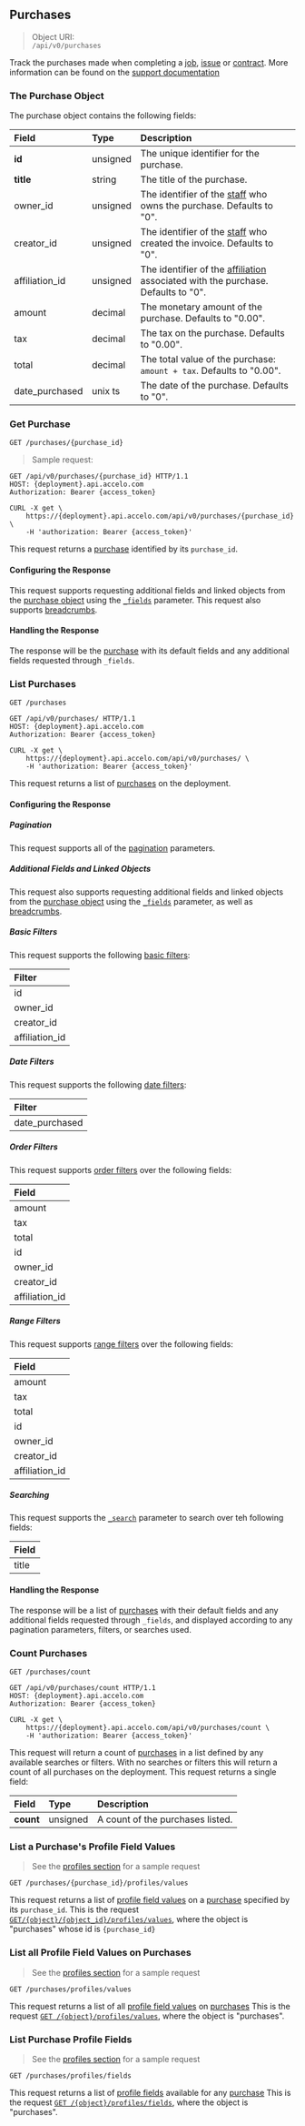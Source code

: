 ## Purchases

> Object URI:  
`/api/v0/purchases`

Track the purchases made when completing a [job](#jobs-projects), [issue](#issues) or [contract](#contracts). More
information can be found on the [support documentation](#https://www.accelo.com/resources/help/guides/settings-and-configuration-guide/modules/purchases/)

### The Purchase Object
The purchase object contains the following fields:

| Field | Type | Description |
|:-|:-|:-|
| **id** | unsigned | The unique identifier for the purchase. |
| **title** | string | The title of the purchase. |
| owner_id | unsigned | The identifier of the [staff](#staff) who owns the purchase. Defaults to "0". |
| creator_id | unsigned | The identifier of the [staff](#staff) who created the invoice. Defaults to "0". |
| affiliation_id | unsigned | The identifier of the [affiliation](#affiliations) associated with the purchase. Defaults to "0". |
| amount  | decimal | The monetary amount of the purchase. Defaults to "0.00".|
| tax | decimal | The tax on the purchase. Defaults to "0.00". |
| total | decimal | The total value of the purchase: `amount + tax`. Defaults to "0.00". |
| date_purchased | unix ts | The date of the purchase. Defaults to "0". |







### Get Purchase
`GET /purchases/{purchase_id}`
> Sample request:

```http
GET /api/v0/purchases/{purchase_id} HTTP/1.1
HOST: {deployment}.api.accelo.com
Authorization: Bearer {access_token}
```

```shell
CURL -X get \
    https://{deployment}.api.accelo.com/api/v0/purchases/{purchase_id} \
    -H 'authorization: Bearer {access_token}'
```

This request returns a [purchase](#the-purchase-object) identified by its `purchase_id`.


#### Configuring the Response

This request supports requesting additional fields and linked objects from the [purchase object](#the-purchase-object)
using the [`_fields`](#configuring-the-response-fields) parameter. This request also supports 
[breadcrumbs](#configuring-the-response-breadcrumbs).


#### Handling the Response

The response will be the [purchase](#the-purchase-object) with its default fields and any additional fields
requested through `_fields`.






### List Purchases
`GET /purchases`

```http
GET /api/v0/purchases/ HTTP/1.1
HOST: {deployment}.api.accelo.com
Authorization: Bearer {access_token}
```

```shell
CURL -X get \
    https://{deployment}.api.accelo.com/api/v0/purchases/ \
    -H 'authorization: Bearer {access_token}'
```

This request returns a list of [purchases](#the-purchase-object) on the deployment.


#### Configuring the Response

##### Pagination

This request supports all of the [pagination](#configuring-the-response-pagination) parameters.


##### Additional Fields and Linked Objects

This request also supports requesting additional fields and linked objects from the [purchase object](#the-purchase-object) 
using the [`_fields`](#configuring-the-response-fields) parameter, as well as  [breadcrumbs](#configuring-the-response-breadcrumbs).


##### Basic Filters

This request supports the following [basic filters](#filters-basic-filters):

| Filter |
|:-|
| id |
| owner_id |
| creator_id |
| affiliation_id |


##### Date Filters

This request supports the following [date filters](#filters-date-filters):

| Filter |
|:-|
| date_purchased |


##### Order Filters

This request supports [order filters](#filters-order-filters) over the following fields:

| Field |
|:-|
| amount |
| tax |
| total |
| id |
| owner_id |
| creator_id |
| affiliation_id |


##### Range Filters

This request supports [range filters](#filters-range-filters) over the following fields:

| Field |
|:-|
| amount |
| tax |
| total |
| id |
| owner_id |
| creator_id |
| affiliation_id |


##### Searching

This request supports the [`_search`](#configuring-the-response-searching) parameter to search over teh following fields:

| Field |
|:-|
| title |


#### Handling the Response

The response will be a list of [purchases](#the-purchase-object) with their default fields and any additional fields
requested through `_fields`, and displayed according to any pagination parameters, filters, or searches used.






### Count Purchases
`GET /purchases/count`

```http
GET /api/v0/purchases/count HTTP/1.1
HOST: {deployment}.api.accelo.com
Authorization: Bearer {access_token}
```

```shell
CURL -X get \
    https://{deployment}.api.accelo.com/api/v0/purchases/count \
    -H 'authorization: Bearer {access_token}'
```

This request will return a count of [purchases](#the-purchase-object) in a list defined by any available searches or
filters. With no searches or filters this will return a count of all purchases on the deployment. This request returns a
single field:

| Field | Type | Description |
|:-|:-|:-|
| **count** | unsigned | A count of the purchases listed. |





### List a Purchase's Profile Field Values
> See the [profiles section](#retrieve-a-list-of-profile-values) for a sample request

`GET /purchases/{purchase_id}/profiles/values`

This request returns a list of [profile field values](#the-profile-value-object) on a [purchase](#the-purchase-object)
specified by its `purchase_id`. This is the request   [`GET/{object}/{object_id}/profiles/values`](#retrieve-a-list-of-profile-values), 
where the object is "purchases" whose id is `{purchase_id}`





### List all Profile Field Values on Purchases
> See the [profiles section](#list-profile-values) for a sample request

`GET /purchases/profiles/values`

This request returns a list of all [profile field values](#the-profile-value-object) on [purchases](#the-purchase-object)
This is the request [`GET /{object}/profiles/values`](#list-profile-values), where the object is "purchases".





### List Purchase Profile Fields
> See the [profiles section](#retrieve-a-list-of-profile-fields) for a sample request

`GET /purchases/profiles/fields`

This request returns a list of [profile fields](#the-profile-field-object) available for any [purchase](#the-purchase-object)
This is the request [`GET /{object}/profiles/fields`](#list-profile-fields), where the object is "purchases".
